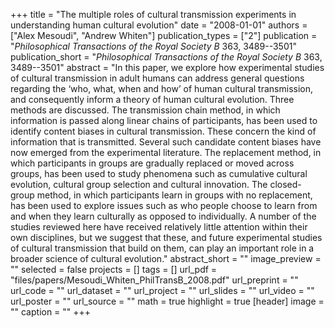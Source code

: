 +++
title = "The multiple roles of cultural transmission experiments in understanding human cultural evolution"
date = "2008-01-01"
authors = ["Alex Mesoudi", "Andrew Whiten"]
publication_types = ["2"]
publication = "_Philosophical Transactions of the Royal Society B_ 363, 3489--3501"
publication_short = "_Philosophical Transactions of the Royal Society B_ 363, 3489--3501"
abstract = "In this paper, we explore how experimental studies of cultural transmission in adult humans can address general questions regarding the ‘who, what, when and how’ of human cultural transmission, and consequently inform a theory of human cultural evolution. Three methods are discussed. The transmission chain method, in which information is passed along linear chains of participants, has been used to identify content biases in cultural transmission. These concern the kind of information that is transmitted. Several such candidate content biases have now emerged from the experimental literature. The replacement method, in which participants in groups are gradually replaced or moved across groups, has been used to study phenomena such as cumulative cultural evolution, cultural group selection and cultural innovation. The closed-group method, in which participants learn in groups with no replacement, has been used to explore issues such as who people choose to learn from and when they learn culturally as opposed to individually. A number of the studies reviewed here have received relatively little attention within their own disciplines, but we suggest that these, and future experimental studies of cultural transmission that build on them, can play an important role in a broader science of cultural evolution."
abstract_short = ""
image_preview = ""
selected = false
projects = []
tags = []
url_pdf = "files/papers/Mesoudi_Whiten_PhilTransB_2008.pdf"
url_preprint = ""
url_code = ""
url_dataset = ""
url_project = ""
url_slides = ""
url_video = ""
url_poster = ""
url_source = ""
math = true
highlight = true
[header]
image = ""
caption = ""
+++
